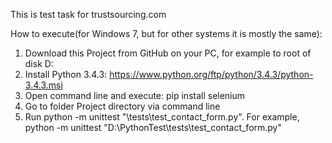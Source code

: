 This is test task for trustsourcing.com

How to execute(for Windows 7, but for other systems it is mostly the same):
1. Download this Project from GitHub on your PC, for example to root of disk D:
2. Install Python 3.4.3: https://www.python.org/ftp/python/3.4.3/python-3.4.3.msi
3. Open command line and execute:
  pip install selenium
4. Go to folder Project directory via command line
5. Run python -m unittest "<Absolute Current Folder Path>\tests\test_contact_form.py".
For example, python -m unittest "D:\PythonTest\tests\test_contact_form.py"

